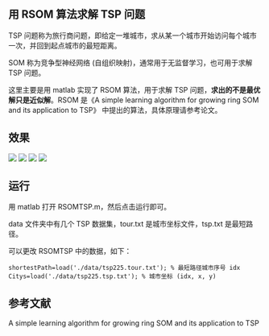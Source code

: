 ## 用 RSOM 算法求解 TSP 问题

TSP 问题称为旅行商问题，即给定一堆城市，求从某一个城市开始访问每个城市一次，并回到起点城市的最短距离。

SOM 称为竞争型神经网络 (自组织映射)，通常用于无监督学习，也可用于求解 TSP 问题。

这里主要是用 matlab 实现了 RSOM 算法，用于求解 TSP 问题，**求出的不是最优解只是近似解**。RSOM 是《A simple learning algorithm for growing ring SOM and its application to TSP》 中提出的算法，具体原理请参考论文。

## 效果

![](C:/Users/bkchen/Desktop/新建文件夹/gif/att48.gif)
![](C:/Users/bkchen/Desktop/新建文件夹/gif/eil101.gif)
![](C:/Users/bkchen/Desktop/新建文件夹/gif/tsp225.gif)
![](C:/Users/bkchen/Desktop/新建文件夹/gif/pa561.gif)

## 运行

用 matlab 打开 RSOMTSP.m，然后点击运行即可。

data 文件夹中有几个 TSP 数据集，tour.txt 是城市坐标文件，tsp.txt 是最短路径。

可以更改 RSOMTSP 中的数据，如下：

```
shortestPath=load('./data/tsp225.tour.txt'); % 最短路径城市序号 idx
Citys=load('./data/tsp225.tsp.txt'); % 城市坐标 (idx, x, y)
```

## 参考文献

A simple learning algorithm for growing ring SOM and its application to TSP